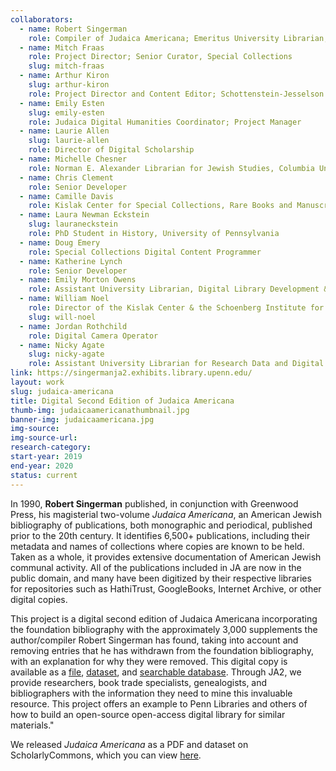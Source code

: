 ```yaml
---
collaborators: 
  - name: Robert Singerman
    role: Compiler of Judaica Americana; Emeritus University Librarian, University of Florida
  - name: Mitch Fraas 
    role: Project Director; Senior Curator, Special Collections
    slug: mitch-fraas
  - name: Arthur Kiron
    slug: arthur-kiron
    role: Project Director and Content Editor; Schottenstein-Jesselson Curator of Judaica Collections
  - name: Emily Esten
    slug: emily-esten
    role: Judaica Digital Humanities Coordinator; Project Manager
  - name: Laurie Allen
    slug: laurie-allen
    role: Director of Digital Scholarship
  - name: Michelle Chesner
    role: Norman E. Alexander Librarian for Jewish Studies, Columbia University (New York, NY)
  - name: Chris Clement 
    role: Senior Developer 
  - name: Camille Davis
    role: Kislak Center for Special Collections, Rare Books and Manuscripts; University of Virginia Rare Book School
  - name: Laura Newman Eckstein
    slug: lauraneckstein
    role: PhD Student in History, University of Pennsylvania
  - name: Doug Emery
    role: Special Collections Digital Content Programmer
  - name: Katherine Lynch
    role: Senior Developer
  - name: Emily Morton Owens
    role: Assistant University Librarian, Digital Library Development & Systems
  - name: William Noel
    role: Director of the Kislak Center & the Schoenberg Institute for Manuscript Studies
    slug: will-noel
  - name: Jordan Rothchild
    role: Digital Camera Operator  
  - name: Nicky Agate
    slug: nicky-agate
    role: Assistant University Librarian for Research Data and Digital Scholarship
link: https://singermanja2.exhibits.library.upenn.edu/
layout: work
slug: judaica-americana
title: Digital Second Edition of Judaica Americana 
thumb-img: judaicaamericanathumbnail.jpg
banner-img: judaicaamericana.jpg
img-source: 
img-source-url: 
research-category: 
start-year: 2019
end-year: 2020
status: current
---
```

In 1990, **Robert Singerman** published, in conjunction with Greenwood Press, his magisterial two-volume *Judaica Americana*, an American Jewish bibliography of publications, both monographic and periodical, published prior to the 20th century. It identifies 6,500+ publications, including their metadata and names of collections where copies are known to be held. Taken as a whole, it provides extensive documentation of American Jewish communal activity. All of the publications included in JA are now in the public domain, and many have been digitized by their respective libraries for repositories such as HathiTrust, GoogleBooks, Internet Archive, or other digital copies. 

This project is a digital second edition of Judaica Americana incorporating the foundation bibliography with the approximately 3,000 supplements the author/compiler Robert Singerman has found, taking into account and removing entries that he has withdrawn from the foundation bibliography, with an explanation for why they were removed. This digital copy is available as a [file](https://repository.upenn.edu/judaica_americana/1), [dataset](https://repository.upenn.edu/judaica_americana/2), and [searchable database](https://singermanja2.exhibits.library.upenn.edu/). Through JA2, we provide researchers, book trade specialists, genealogists, and bibliographers with the information they need to mine this invaluable resource. This project offers an example to Penn Libraries and others of how to build an open-source open-access digital library for similar materials."

We released *Judaica Americana* as a PDF and dataset on ScholarlyCommons, which you can view [here](https://repository.upenn.edu/judaica_americana/). 
